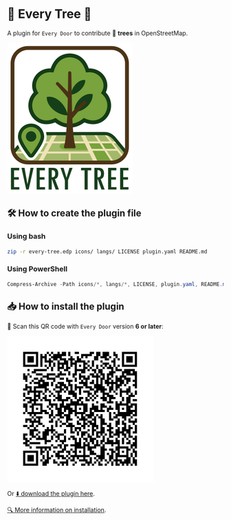 # 🌳 Every Tree 🌲

A plugin for `Every Door` to contribute 🌳 **trees** in OpenStreetMap.

![Every Tree Logo](assets/every-tree-logo.png)

## 🛠️ How to create the plugin file

### Using bash

```bash
zip -r every-tree.edp icons/ langs/ LICENSE plugin.yaml README.md
```

### Using PowerShell

```powershell
Compress-Archive -Path icons/*, langs/*, LICENSE, plugin.yaml, README.md -DestinationPath every-tree.edp
```

## 📥 How to install the plugin

📲 Scan this QR code with `Every Door` version **6 or later**:

![QR Code](assets/qr-code.png)

Or [⬇️ download the plugin here](https://raw.githubusercontent.com/Binnette/every-tree/refs/heads/main/every-tree.edp).

[🔍 More information on installation](https://every-door.app/plugins/install/).
